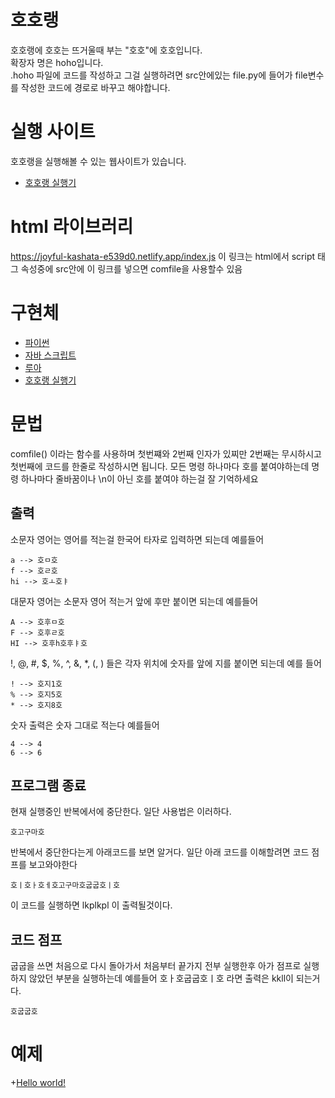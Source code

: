 # 호호랭
호호랭에 호호는 뜨거울때 부는 "호호"에 호호입니다.<br>
확장자 명은 hoho입니다.<br>
.hoho 파일에 코드를 작성하고 그걸 실행하려면 src안에있는 file.py에 들어가 file변수를 작성한 코드에 경로로 바꾸고 해야합니다.

# 실행 사이트
호호랭을 실행해볼 수 있는 웹사이트가 있습니다.
+ [호호랭 실행기](https://hoholang.netlify.app/?code=)

# html 라이브러리 
https://joyful-kashata-e539d0.netlify.app/index.js
이 링크는 html에서 script 태그 속성중에 src안에 이 링크를 넣으면 comfile을 사용할수 있음

# 구현체
+ [파이썬](https://github.com/dbwnsdl/hoholang/blob/main/src/hoho.py)
+ [자바 스크립트](https://github.com/dbwnsdl/hoholang/blob/main/src/index.js)
+ [루아](https://github.com/dbwnsdl/hoholang/blob/main/src/script.lua)
+ [호호랭 실행기](https://hoholang.netlify.app/?code=)

# 문법
comfile()
이라는 함수를 사용하며 첫번쨰와 2번째 인자가 있찌만 2번째는 무시하시고 첫번째에 코드를 한줄로 작성하시면 됩니다.
모든 명령 하나마다 호를 붙여야하는데 명령 하나마다 줄바꿈이나 \n이 아닌 호를 붙여야 하는걸 잘 기억하세요

## 출력

소문자 영어는 영어를 적는걸 한국어 타자로 입력하면 되는데 예를들어
```
a --> 호ㅁ호
f --> 호ㄹ호
hi --> 호ㅗ호ㅑ
```

대문자 영어는 소문자 영어 적는거 앞에 후만 붙이면 되는데 예를들어
```
A --> 호후ㅁ호
F --> 호후ㄹ호
HI --> 호후h호후ㅑ호
```

!, @, #, $, %, ^, &, *, (, ) 들은 각자 위치에 숫자를 앞에 지를 붙이면 되는데 예를 들어
```
! --> 호지1호
% --> 호지5호
* --> 호지8호
```

숫자 출력은 숫자 그대로 적는다 예를들어
```
4 --> 4
6 --> 6
```

## 프로그램 종료
현재 실행중인 반복에서에 중단한다. 일단 사용법은 이러하다.
```
호고구마호
```
반복에서 중단한다는게 아래코드를 보면 알거다. 일단 아래 코드를 이해할려면 코드 점프를 보고와야한다

```
호ㅣ호ㅏ호ㅔ호고구마호굽굽호ㅣ호
```
이 코드를 실행하면
lkplkpl
이 출력될것이다.

## 코드 점프
굽굽을 쓰면 처음으로 다시 돌아가서 처음부터 끝가지 전부 실행한후 아가 점프로 실행하지 않았던 부분을 실행하는데 예를들어 호ㅏ호굽굽호ㅣ호 라면 출력은 kkll이 되는거다.
```
호굽굽호
```

# 예제
+[Hello world!](JUVEJTk4JUI4JUVEJTlCJTg0JUUzJTg1JTk3JUVEJTk4JUI4JUUzJTg0JUI3JUVEJTk4JUI4JUUzJTg1JUEzJUVEJTk4JUI4JUUzJTg1JUEzJUVEJTk4JUI4JUVEJTlFJTg4JUVEJTk4JUI4JUUzJTg1JTg4JUVEJTk4JUI4JUUzJTg1JTkwJUVEJTk4JUI4JUUzJTg0JUIxJUVEJTk4JUI4JUUzJTg1JUEzJUVEJTk4JUI4JUUzJTg1JTg3JUVEJTk4JUI4JUVDJUE3JTgwMSVFRCU5OCVCOA)

